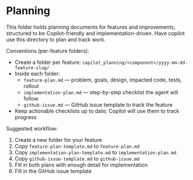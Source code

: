 # Planning

This folder holds planning documents for features and improvements, structured to be Copilot-friendly and implementation-driven.  Have copilot use this directory to plan and track work.

Conventions (per-feature folders):

- Create a folder per feature: `copilot_planning/<component>/yyyy-mm-dd-feature-slug/`
- Inside each folder:
  - `feature-plan.md` — problem, goals, design, impacted code, tests, rollout
  - `implementation-plan.md` — step-by-step checklist the agent will follow
  - `github-issue.md` — GitHub issue template to track the feature
- Keep actionable checklists up to date; Copilot will use them to track progress

Suggested workflow:

1. Create a new folder for your feature
2. Copy `feature-plan-template.md` to `feature-plan.md`
3. Copy `implementation-plan-template.md` to `implementation-plan.md`
4. Copy `github-issue-template.md` to `github-issue.md`
5. Fill in both plans with enough detail for implementation
6. Fill in the GitHub issue template
